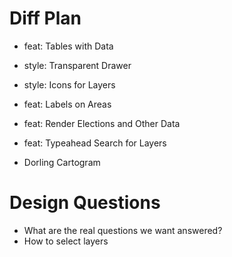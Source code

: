 # Diff Plan

* feat: Tables with Data
* style: Transparent Drawer

* style: Icons for Layers
* feat: Labels on Areas
* feat: Render Elections and Other Data
* feat: Typeahead Search for Layers

* Dorling Cartogram

# Design Questions

* What are the real questions we want answered?
* How to select layers
